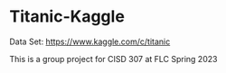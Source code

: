 # Titanic-Kaggle
Data Set: https://www.kaggle.com/c/titanic

This is a group project for CISD 307 at FLC Spring 2023
